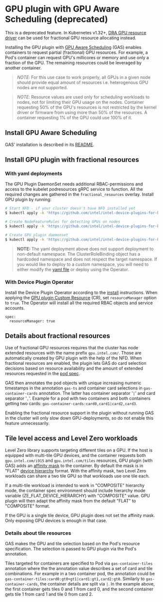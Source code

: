 # GPU plugin with GPU Aware Scheduling (deprecated)

This is a deprecated feature. In Kubernetes v1.32+, [DRA GPU resource driver](https://github.com/intel/intel-resource-drivers-for-kubernetes/blob/main/doc/gpu/README.md) can be used for fractional GPU resource allocating instead.

Installing the GPU plugin with [GPU Aware Scheduling](https://github.com/intel/platform-aware-scheduling/tree/master/gpu-aware-scheduling) (GAS) enables containers to request partial (fractional) GPU resources. For example, a Pod's container can request GPU's millicores or memory and use only a fraction of the GPU. The remaining resources could be leveraged by another container.

> *NOTE*: For this use case to work properly, all GPUs in a given node should provide equal amount of resources
i.e. heterogenous GPU nodes are not supported.

> *NOTE*:  Resource values are used only for scheduling workloads to nodes, not for limiting their GPU usage on the nodes. Container requesting 50% of the GPU's resources is not restricted by the kernel driver or firmware from using more than 50% of the resources. A container requesting 1% of the GPU could use 100% of it.

## Install GPU Aware Scheduling

GAS' installation is described in its [README](https://github.com/intel/platform-aware-scheduling/tree/master/gpu-aware-scheduling#usage-with-nfd-and-the-gpu-plugin).

## Install GPU plugin with fractional resources

### With yaml deployments

The GPU Plugin DaemonSet needs additional RBAC-permissions and access to the kubelet podresources
gRPC service to function. All the required changes are gathered in the `fractional_resources`
overlay. Install GPU plugin by running:

```bash
# Start NFD - if your cluster doesn't have NFD installed yet
$ kubectl apply -k 'https://github.com/intel/intel-device-plugins-for-kubernetes/deployments/nfd?ref=<RELEASE_VERSION>'

# Create NodeFeatureRules for detecting GPUs on nodes
$ kubectl apply -k 'https://github.com/intel/intel-device-plugins-for-kubernetes/deployments/nfd/overlays/node-feature-rules?ref=<RELEASE_VERSION>'

# Create GPU plugin daemonset
$ kubectl apply -k 'https://github.com/intel/intel-device-plugins-for-kubernetes/deployments/gpu_plugin/overlays/fractional_resources?ref=<RELEASE_VERSION>'
```

> **NOTE:** The yaml deployment above does not support deployment to non-default namespace. The ClusterRoleBinding object has a hardcoded namespace and does not respect the target namespace. If you would like to deploy to a custom namespace, you will need to either modify the [yaml file](../../deployments/gpu_plugin/overlays/fractional_resources/gpu-manager-rolebinding.yaml) or deploy using the Operator.

### With Device Plugin Operator

Install the Device Plugin Operator according to the [install](../operator/README.md#installation) instructions. When applying the [GPU plugin Custom Resource](../../deployments/operator/samples/deviceplugin_v1_gpudeviceplugin.yaml) (CR), set `resourceManager` option to `true`. The Operator will install all the required RBAC objects and service accounts.

```
spec:
  resourceManager: true
```

## Details about fractional resources

Use of fractional GPU resources requires that the cluster has node extended resources with the name prefix `gpu.intel.com/`. Those are automatically created by GPU plugin with the help of the NFD. When fractional resources are enabled, the plugin lets GAS do card selection decisions based on resource availability and the amount of extended resources requested in the [pod spec](https://github.com/intel/platform-aware-scheduling/blob/master/gpu-aware-scheduling/docs/usage.md#pods).

GAS then annotates the pod objects with unique increasing numeric timestamps in the annotation `gas-ts` and container card selections in `gas-container-cards` annotation. The latter has container separator '`|`' and card separator '`,`'. Example for a pod with two containers and both containers getting two cards: `gas-container-cards:card0,card1|card2,card3`.

Enabling the fractional resource support in the plugin without running GAS in the cluster will only slow down GPU-deployments, so do not enable this feature unnecessarily.

## Tile level access and Level Zero workloads

Level Zero library supports targeting different tiles on a GPU. If the host is equipped with multi-tile GPU devices, and the container requests both `gpu.intel.com/i915` and `gpu.intel.com/tiles` resources, GPU plugin (with GAS) adds an [affinity mask](https://spec.oneapi.io/level-zero/latest/core/PROG.html#affinity-mask) to the container. By default the mask is in "FLAT" [device hierarchy](https://spec.oneapi.io/level-zero/latest/core/PROG.html#device-hierarchy) format. With the affinity mask, two Level Zero workloads can share a two tile GPU so that workloads use one tile each.

If a multi-tile workload is intended to work in "COMPOSITE" hierarchy mode, the container spec environment should include hierarchy mode variable (ZE_FLAT_DEVICE_HIERARCHY) with "COMPOSITE" value. GPU plugin will then adapt the affinity mask from the default "FLAT" to "COMPOSITE" format.

If the GPU is a single tile device, GPU plugin does not set the affinity mask. Only exposing GPU devices is enough in that case.

### Details about tile resources

GAS makes the GPU and tile selection based on the Pod's resource specification. The selection is passed to GPU plugin via the Pod's annotation.

Tiles targeted for containers are specified to Pod via `gas-container-tiles` annotation where the the annotation value describes a set of card and tile combinations. For example in a two container pod, the annotation could be `gas-container-tiles:card0:gt0+gt1|card1:gt1,card2:gt0`. Similarly to `gas-container-cards`, the container details are split via `|`. In the example above, the first container gets tiles 0 and 1 from card 0, and the second container gets tile 1 from card 1 and tile 0 from card 2.
